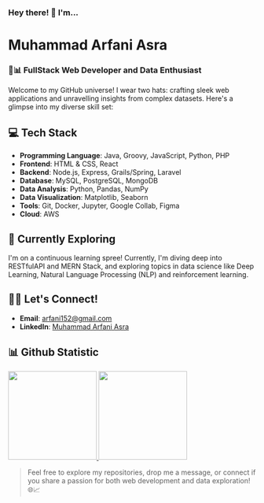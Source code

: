 <!--
**ArfaniAsra/ArfaniAsra** is a ✨ _special_ ✨ repository because its `README.md` (this file) appears on your GitHub profile.

Here are some ideas to get you started:

- 🔭 I’m currently working on ...
- 🌱 I’m currently learning ...
- 👯 I’m looking to collaborate on ...
- 🤔 I’m looking for help with ...
- 💬 Ask me about ...
- 📫 How to reach me: ...
- 😄 Pronouns: ...
- ⚡ Fun fact: ...
-->
### Hey there! 👋 I'm...
# Muhammad Arfani Asra
### 🚀📊 FullStack Web Developer and Data Enthusiast

Welcome to my GitHub universe! I wear two hats: crafting sleek web applications and unravelling insights from complex datasets. Here's a glimpse into my diverse skill set:

## 💻 Tech Stack

- **Programming Language**: Java, Groovy, JavaScript, Python, PHP
- **Frontend**: HTML & CSS, React
- **Backend**: Node.js, Express, Grails/Spring, Laravel
- **Database**: MySQL, PostgreSQL, MongoDB
- **Data Analysis**: Python, Pandas, NumPy
- **Data Visualization**: Matplotlib, Seaborn
- **Tools**: Git, Docker, Jupyter, Google Collab, Figma
- **Cloud**: AWS

<!--
## 🚀 Projects

Dive into a blend of my projects:

1. [Web Project One](link-to-web-project-one) - Brief description.
2. [Web Project Two](link-to-web-project-two) - Brief description.
3. [Data Project One](link-to-data-project-one) - Brief description.
4. [Data Project Two](link-to-data-project-two) - Brief description.
-->
## 🌱 Currently Exploring

I'm on a continuous learning spree! Currently, I'm diving deep into RESTfulAPI and MERN Stack, and exploring topics in data science like Deep Learning, Natural Language Processing (NLP) and reinforcement learning.

## 👯‍♂️ Let's Connect!

- **Email**: [arfani152@gmail.com](arfani152@gmail.com)
- **LinkedIn**: [Muhammad Arfani Asra](https://www.linkedin.com/in/arfaniasra/)
<!--
- **Portfolio**: [Your Portfolio Website](https://www.your-portfolio.com/)
- **Blog**: [Your Tech Blog](https://www.your-techblog.com/)
- **Kaggle**: [Your Kaggle Profile](https://www.kaggle.com/your-kaggle-username)
-->

## 📊 Github Statistic
<p align="left">
<a href="https://github.com/ArfaniAsra">
  <img height="180em" src="https://github-readme-stats-eight-theta.vercel.app/api?username=ArfaniAsra&show_icons=true&theme=algolia&include_all_commits=true&count_private=true"/>
  <img height="180em" src="https://github-readme-stats-eight-theta.vercel.app/api/top-langs/?username=ArfaniAsra&layout=compact&layout=compact&theme=algolia"/>
</a>
</p>

> Feel free to explore my repositories, drop me a message, or connect if you share a passion for both web development and data exploration! 🌐📈
